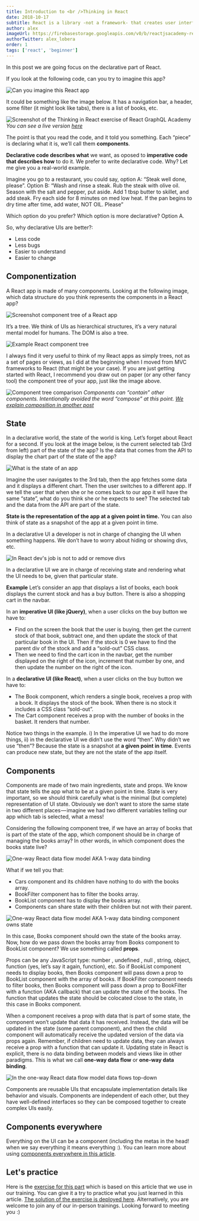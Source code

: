 ```yaml
---
title: Introduction to <br />Thinking in React
date: 2018-10-17
subtitle: React is a library -not a framework- that creates user interfaces; and it does in a predictable, efficient, and declarative way
author: alex
imageUrl: https://firebasestorage.googleapis.com/v0/b/reactjsacademy-react.appspot.com/o/blog%20post%20images%2Fintro-thinking-in-react%2Fthink-outside-box.jpeg?alt=media
authorTwitter: alex_lobera
order: 1
tags: ['react', 'beginner']
---
```


In this post we are going focus on the declarative part of React.

If you look at the following code, can you try to imagine this app?

<img placeholder-height="248px" src="https://firebasestorage.googleapis.com/v0/b/reactjsacademy-react.appspot.com/o/blog%20post%20images%2Fintro-thinking-in-react%2Fcan-you-imagine-this.png?alt=media" alt="Can you imagine this React app"></img>

It could be something like the image below. It has a navigation bar, a header, some filter (it might look like tabs), there is a list of books, etc.

<img placeholder-height="417px" src="https://firebasestorage.googleapis.com/v0/b/reactjsacademy-react.appspot.com/o/blog%20post%20images%2Fintro-thinking-in-react%2Freactjs-academy-exercise.png?alt=media" alt="Screenshot of the Thinking in React exercise of React GraphQL Academy"></img>
_You can see a live version [here](https://thinking-in-react.reactjs.academy/)_

The point is that you read the code, and it told you something. Each “piece” is declaring what it is, we’ll call them **components**.

**Declarative code describes what** we want, as oposed to **imperative code that describes how** to do it. We prefer to write declarative code. Why? Let me give you a real-world example.

Imagine you go to a restaurant, you could say, option A: “Steak well done, please”. Option B: “Wash and rinse a steak. Rub the steak with olive oil. Season with the salt and pepper, put aside. Add 1 tbsp butter to skillet, and add steak. Fry each side for 8 minutes on med low heat. If the pan begins to dry time after time, add water, NOT OIL. Please”

Which option do you prefer? Which option is more declarative? Option A.

So, why declarative UIs are better?:

- Less code
- Less bugs
- Easier to understand
- Easier to change

## Componentization

A React app is made of many components. Looking at the following image, which data structure do you think represents the components in a React app?

<img placeholder-height="301px" src="https://firebasestorage.googleapis.com/v0/b/reactjsacademy-react.appspot.com/o/blog%20post%20images%2Fintro-thinking-in-react%2Fscreenshot-component-tree.png?alt=media" alt="Screenshot component tree of a React app"></img>

It’s a tree. We think of UIs as hierarchical structures, it’s a very natural mental model for humans. The DOM is also a tree.

<img placeholder-height="302px" src="https://firebasestorage.googleapis.com/v0/b/reactjsacademy-react.appspot.com/o/blog%20post%20images%2Fintro-thinking-in-react%2Fcomponent-tree.png?alt=media" alt="Example React component tree"></img>

I always find it very useful to think of my React apps as simply trees, not as a set of pages or views, as I did at the beginning when I moved from MVC frameworks to React (that might be your case). If you are just getting started with React, I recommend you draw out on paper (or any other fancy tool) the component tree of your app, just like the image above.

<img placeholder-height="241px" src="https://firebasestorage.googleapis.com/v0/b/reactjsacademy-react.appspot.com/o/blog%20post%20images%2Fintro-thinking-in-react%2Fcomponent-tree-comparison.png?alt=media" alt="Component tree comparison"></img>
_Components can “contain” other components. Intentionally avoided the word “compose” at this point. [We explain composition in another post](/react/react-is-all-about-composition-react-hooks-render-props-hocs)</a>_

## State

In a declarative world, the state of the world is king. Let’s forget about React for a second. If you look at the image below, is the current selected tab (3rd from left) part of the state of the app? Is the data that comes from the API to display the chart part of the state of the app?

<img placeholder-height="266px" src="https://firebasestorage.googleapis.com/v0/b/reactjsacademy-react.appspot.com/o/blog%20post%20images%2Fintro-thinking-in-react%2Fapp-state.png?alt=media" alt="What is the state of an app"></img>

Imagine the user navigates to the 3rd tab, then the app fetches some data and it displays a different chart. Then the user switches to a different app. If we tell the user that when she or he comes back to our app it will have the same “state”, what do you think she or he expects to see?
The selected tab and the data from the API are part of the state.

**State is the representation of the app at a given point in time.** You can also think of state as a snapshot of the app at a given point in time.

In a declarative UI a developer is not in charge of changing the UI when something happens. We don’t have to worry about hiding or showing divs, etc.

<img placeholder-height="330px" src="https://firebasestorage.googleapis.com/v0/b/reactjsacademy-react.appspot.com/o/blog%20post%20images%2Fintro-thinking-in-react%2Fno-jquery.png?alt=media" alt="In React dev's job is not to add or remove divs"></img>

In a declarative UI we are in charge of receiving state and rendering what the UI needs to be, given that particular state.

**Example**
Let’s consider an app that displays a list of books, each book displays the current stock and has a buy button. There is also a shopping cart in the navbar.

In an **imperative UI (like jQuery)**, when a user clicks on the buy button we have to:

- Find on the screen the book that the user is buying, then get the current stock of that book, subtract one, and then update the stock of that particular book in the UI. Then if the stock is 0 we have to find the parent div of the stock and add a “sold-out” CSS class.
- Then we need to find the cart icon in the navbar, get the number displayed on the right of the icon, increment that number by one, and then update the number on the right of the icon.

In a **declarative UI (like React)**, when a user clicks on the buy button we have to:

- The Book component, which renders a single book, receives a prop with a book. It displays the stock of the book. When there is no stock it includes a CSS class “sold-out”.
- The Cart component receives a prop with the number of books in the basket. It renders that number.

Notice two things in the example. i) In the imperative UI we had to do more things, ii) in the declarative UI we didn’t use the word “then”. Why didn’t we use “then”? Because the state is a snapshot at **a given point in time**. Events can produce new state, but they are not the state of the app itself.

<marketingcard text="🎉🎉 New course - GraphQL Bootcamp! 🎉🎉" to="/graphql/training/bootcamp/?utm_medium=direct&utm_source=blog&utm_campaign=graphql_exp" button-text="Learn GraphQL"></marketingcard>

## Components

Components are made of two main ingredients, state and props. We know that state tells the app what to be at a given point in time. State is very important, so we should think carefully what is the minimal (but complete) representation of UI state. Obviously we don’t want to store the same state in two different places — imagine we had two different variables telling our app which tab is selected, what a mess!

Considering the following component tree, if we have an array of books that is part of the state of the app, which component should be in charge of managing the books array? In other words, in which component does the books state live?

<img placeholder-height="331px" src="https://firebasestorage.googleapis.com/v0/b/reactjsacademy-react.appspot.com/o/blog%20post%20images%2Fintro-thinking-in-react%2Flifting-state-1.png?alt=media" alt="One-way React data flow model AKA 1-way data binding"></img>

What if we tell you that:

- Cars component and its children have nothing to do with the books array.
- BookFilter component has to filter the books array.
- BookList component has to display the books array.
- Components can share state with their children but not with their parent.

<img placeholder-height="303px" src="https://firebasestorage.googleapis.com/v0/b/reactjsacademy-react.appspot.com/o/blog%20post%20images%2Fintro-thinking-in-react%2Flifting-state-2.png?alt=media" alt="One-way React data flow model AKA 1-way data binding component owns state"></img>

In this case, Books component should own the state of the books array. Now, how do we pass down the books array from Books component to BookList component? We use something called **props**.

Props can be any JavaScript type: number , undefined , null , string, object, function (yes, let’s say it again, function), etc. So if BookList component needs to display books, then Books component will pass down a prop to BookList component with the array of books. If BookFilter component needs to filter books, then Books component will pass down a prop to BookFilter with a function (AKA callback) that can update the state of the books. The function that updates the state should be colocated close to the state, in this case in Books component.

When a component receives a prop with data that is part of some state, the component won’t update that data it has received. Instead, the data will be updated in the state (some parent component), and then the child component will automatically receive the updated version of the data via props again. Remember, if children need to update data, they can always receive a prop with a function that can update it. Updating state in React is explicit, there is no data binding between models and views like in other paradigms. This is what we call **one-way data flow** or **one-way data binding**.

<img placeholder-height="295px" src="https://firebasestorage.googleapis.com/v0/b/reactjsacademy-react.appspot.com/o/blog%20post%20images%2Fintro-thinking-in-react%2Flifting-state-3.png?alt=media" alt="In the one-way React data flow model data flows top-down"></img>

Components are reusable UIs that encapsulate implementation details like behavior and visuals. Components are independent of each other, but they have well-defined interfaces so they can be composed together to create complex UIs easily.

## Components everywhere

Everything on the UI can be a component (including the metas in the head! when we say everything it means everything :). You can learn more about using [components everywhere in this article](/react/styling-in-react/#components-everywhere).

## Let's practice

Here is the [exercise for this part](https://github.com/reactgraphqlacademy/thinking-in-react) which is based on this article that we use in our training. You can give it a try to practice what you just learned in this article. [The solution of the exercise is deployed here](https://thinking-in-react.reactjs.academy). Alternatively, you are welcome to join any of our in-person trainings. Looking forward to meeting you :)
